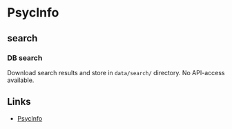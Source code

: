 # PsycInfo

## search

### DB search

Download search results and store in `data/search/` directory. No API-access available.

## Links

- [PsycInfo](https://www.apa.org/pubs/databases/psycinfo)
